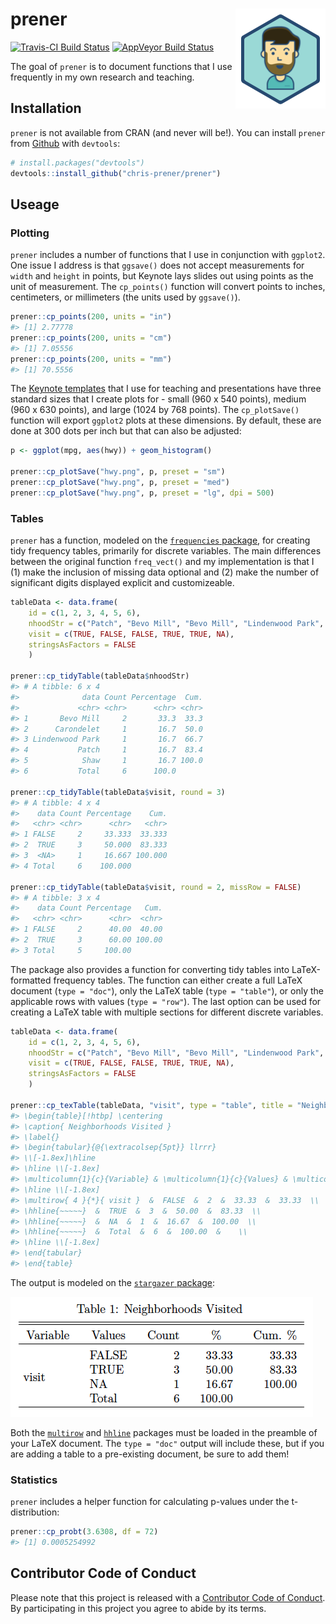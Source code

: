 
<!-- README.md is generated from README.Rmd. Please edit that file -->
prener <img src="man/figures/logo.png" align="right" />
=======================================================

[![Travis-CI Build Status](https://travis-ci.org/chris-prener/prener.svg?branch=master)](https://travis-ci.org/chris-prener/prener) [![AppVeyor Build Status](https://ci.appveyor.com/api/projects/status/github/chris-prener/prener?branch=master&svg=true)](https://ci.appveyor.com/project/chris-prener/prener)

The goal of `prener` is to document functions that I use frequently in my own research and teaching.

Installation
------------

`prener` is not available from CRAN (and never will be!). You can install `prener` from [Github](https://github.com/chris-prener/prener) with `devtools`:

``` r
# install.packages("devtools")
devtools::install_github("chris-prener/prener")
```

Useage
------

### Plotting

`prener` includes a number of functions that I use in conjunction with `ggplot2`. One issue I address is that `ggsave()` does not accept measurements for `width` and `height` in points, but Keynote lays slides out using points as the unit of measurement. The `cp_points()` function will convert points to inches, centimeters, or millimeters (the units used by `ggsave()`).

``` r
prener::cp_points(200, units = "in")
#> [1] 2.77778
prener::cp_points(200, units = "cm")
#> [1] 7.05556
prener::cp_points(200, units = "mm")
#> [1] 70.5556
```

The [Keynote templates](https://github.com/chris-prener/sequoia_templates) that I use for teaching and presentations have three standard sizes that I create plots for - small (960 x 540 points), medium (960 x 630 points), and large (1024 by 768 points). The `cp_plotSave()` function will export `ggplot2` plots at these dimensions. By default, these are done at 300 dots per inch but that can also be adjusted:

``` r
p <- ggplot(mpg, aes(hwy)) + geom_histogram()

prener::cp_plotSave("hwy.png", p, preset = "sm")
prener::cp_plotSave("hwy.png", p, preset = "med")
prener::cp_plotSave("hwy.png", p, preset = "lg", dpi = 500)
```

### Tables

`prener` has a function, modeled on the [`frequencies` package](https://github.com/DataInsightPartners/frequencies), for creating tidy frequency tables, primarily for discrete variables. The main differences between the original function `freq_vect()` and my implementation is that I (1) make the inclusion of missing data optional and (2) make the number of significant digits displayed explicit and customizeable.

``` r
tableData <- data.frame(
    id = c(1, 2, 3, 4, 5, 6),
    nhoodStr = c("Patch", "Bevo Mill", "Bevo Mill", "Lindenwood Park", "Carondelet" , "Shaw"),
    visit = c(TRUE, FALSE, FALSE, TRUE, TRUE, NA),
    stringsAsFactors = FALSE
    )

prener::cp_tidyTable(tableData$nhoodStr)
#> # A tibble: 6 x 4
#>              data Count Percentage  Cum.
#>             <chr> <chr>      <chr> <chr>
#> 1       Bevo Mill     2       33.3  33.3
#> 2      Carondelet     1       16.7  50.0
#> 3 Lindenwood Park     1       16.7  66.7
#> 4           Patch     1       16.7  83.4
#> 5            Shaw     1       16.7 100.0
#> 6           Total     6      100.0

prener::cp_tidyTable(tableData$visit, round = 3)
#> # A tibble: 4 x 4
#>    data Count Percentage    Cum.
#>   <chr> <chr>      <chr>   <chr>
#> 1 FALSE     2     33.333  33.333
#> 2  TRUE     3     50.000  83.333
#> 3  <NA>     1     16.667 100.000
#> 4 Total     6    100.000

prener::cp_tidyTable(tableData$visit, round = 2, missRow = FALSE)
#> # A tibble: 3 x 4
#>    data Count Percentage   Cum.
#>   <chr> <chr>      <chr>  <chr>
#> 1 FALSE     2      40.00  40.00
#> 2  TRUE     3      60.00 100.00
#> 3 Total     5     100.00
```

The package also provides a function for converting tidy tables into LaTeX-formatted frequency tables. The function can either create a full LaTeX document (`type = "doc"`), only the LaTeX table (`type = "table"`), or only the applicable rows with values (`type = "row"`). The last option can be used for creating a LaTeX table with multiple sections for different discrete variables.

``` r
tableData <- data.frame(
    id = c(1, 2, 3, 4, 5, 6),
    nhoodStr = c("Patch", "Bevo Mill", "Bevo Mill", "Lindenwood Park", "Carondelet" , "Shaw"),
    visit = c(TRUE, FALSE, FALSE, TRUE, TRUE, NA),
    stringsAsFactors = FALSE
    )

prener::cp_texTable(tableData, "visit", type = "table", title = "Neighborhoods Visited")
#> \begin{table}[!htbp] \centering
#> \caption{ Neighborhoods Visited }
#> \label{}
#> \begin{tabular}{@{\extracolsep{5pt}} llrrr} 
#> \\[-1.8ex]\hline 
#> \hline \\[-1.8ex] 
#> \multicolumn{1}{c}{Variable} & \multicolumn{1}{c}{Values} & \multicolumn{1}{c}{Count} & \multicolumn{1}{c}{\%} & \multicolumn{1}{c}{Cum. \%} \\
#> \hline \\[-1.8ex] 
#> \multirow{ 4 }{*}{ visit }  &  FALSE  &  2  &  33.33  &  33.33  \\
#> \hhline{~~~~~}  &  TRUE  &  3  &  50.00  &  83.33  \\
#> \hhline{~~~~~}  &  NA  &  1  &  16.67  &  100.00  \\
#> \hhline{~~~~~}  &  Total  &  6  &  100.00  &    \\
#> \hline \\[-1.8ex] 
#> \end{tabular}
#> \end{table}
```

The output is modeled on the [`stargazer` package](https://cran.r-project.org/web/packages/stargazer/):

![](man/figures/texTableExample.png)

Both the [`multirow`](https://ctan.org/pkg/multirow) and [`hhline`](https://ctan.org/pkg/hhline) packages must be loaded in the preamble of your LaTeX document. The `type = "doc"` output will include these, but if you are adding a table to a pre-existing document, be sure to add them!

### Statistics

`prener` includes a helper function for calculating p-values under the t-distribution:

``` r
prener::cp_probt(3.6308, df = 72)
#> [1] 0.0005254992
```

Contributor Code of Conduct
---------------------------

Please note that this project is released with a [Contributor Code of Conduct](CONDUCT.md). By participating in this project you agree to abide by its terms.
